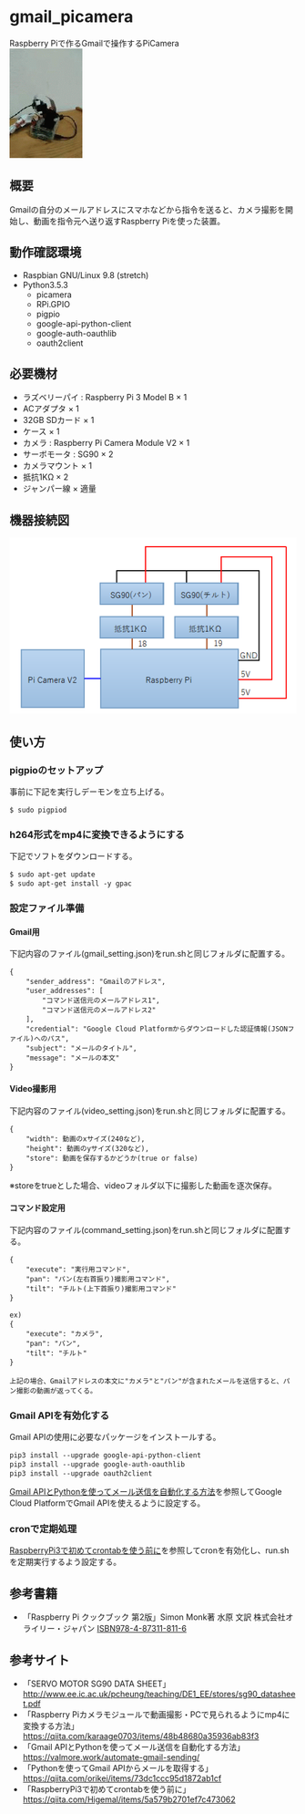 # gmail_picamera
Raspberry Piで作るGmailで操作するPiCamera<br>
![動作例](https://github.com/y-tetsu/gmail_picamera/blob/master/image/circle2.gif)

## 概要
Gmailの自分のメールアドレスにスマホなどから指令を送ると、カメラ撮影を開始し、動画を指令元へ送り返すRaspberry Piを使った装置。

## 動作確認環境
- Raspbian GNU/Linux 9.8 (stretch)
- Python3.5.3
    - picamera
    - RPi.GPIO
    - pigpio
    - google-api-python-client
    - google-auth-oauthlib
    - oauth2client

## 必要機材
- ラズベリーパイ : Raspberry Pi 3 Model B    × 1
- ACアダプタ                                 × 1
- 32GB SDカード                              × 1
- ケース                                     × 1
- カメラ : Raspberry Pi Camera Module V2     × 1
- サーボモータ : SG90                        × 2
- カメラマウント                             × 1
- 抵抗1KΩ                                   × 2
- ジャンパー線                               × 適量

## 機器接続図
![接続図](https://github.com/y-tetsu/gmail_picamera/blob/master/image/connection.png)

## 使い方
### pigpioのセットアップ
事前に下記を実行しデーモンを立ち上げる。<br>
```
$ sudo pigpiod
```

### h264形式をmp4に変換できるようにする
下記でソフトをダウンロードする。<br>
```
$ sudo apt-get update
$ sudo apt-get install -y gpac
```

### 設定ファイル準備
#### Gmail用
下記内容のファイル(gmail_setting.json)をrun.shと同じフォルダに配置する。<br>
```
{
    "sender_address": "Gmailのアドレス",
    "user_addresses": [
        "コマンド送信元のメールアドレス1",
        "コマンド送信元のメールアドレス2"
    ],
    "credential": "Google Cloud Platformからダウンロードした認証情報(JSONファイル)へのパス",
    "subject": "メールのタイトル",
    "message": "メールの本文"
}
```

#### Video撮影用
下記内容のファイル(video_setting.json)をrun.shと同じフォルダに配置する。<br>
```
{
    "width": 動画のxサイズ(240など),
    "height": 動画のyサイズ(320など),
    "store": 動画を保存するかどうか(true or false)
}
```
※storeをtrueとした場合、videoフォルダ以下に撮影した動画を逐次保存。<br>

#### コマンド設定用
下記内容のファイル(command_setting.json)をrun.shと同じフォルダに配置する。<br>
```
{
    "execute": "実行用コマンド",
    "pan": "パン(左右首振り)撮影用コマンド",
    "tilt": "チルト(上下首振り)撮影用コマンド"
}
```

```
ex)
{
    "execute": "カメラ",
    "pan": "パン",
    "tilt": "チルト"
}

上記の場合、Gmailアドレスの本文に"カメラ"と"パン"が含まれたメールを送信すると、パン撮影の動画が返ってくる。
```

### Gmail APIを有効化する
Gmail APIの使用に必要なパッケージをインストールする。<br>
```
pip3 install --upgrade google-api-python-client
pip3 install --upgrade google-auth-oauthlib
pip3 install --upgrade oauth2client
```
[Gmail APIとPythonを使ってメール送信を自動化する方法](https://valmore.work/automate-gmail-sending/)を参照してGoogle Cloud PlatformでGmail APIを使えるように設定する。<br>

### cronで定期処理
[RaspberryPi3で初めてcrontabを使う前に](https://qiita.com/Higemal/items/5a579b2701ef7c473062)を参照してcronを有効化し、run.shを定期実行するよう設定する。<br>

## 参考書籍
- 「Raspberry Pi クックブック 第2版」Simon Monk著 水原 文訳 株式会社オライリー・ジャパン [ISBN978-4-87311-811-6](https://www.oreilly.co.jp/books/9784873118116/)

## 参考サイト
- 「SERVO MOTOR SG90 DATA SHEET」http://www.ee.ic.ac.uk/pcheung/teaching/DE1_EE/stores/sg90_datasheet.pdf
- 「Raspberry Piカメラモジュールで動画撮影・PCで見られるようにmp4に変換する方法」https://qiita.com/karaage0703/items/48b48680a35936ab83f3
- 「Gmail APIとPythonを使ってメール送信を自動化する方法」https://valmore.work/automate-gmail-sending/
- 「Pythonを使ってGmail APIからメールを取得する」https://qiita.com/orikei/items/73dc1ccc95d1872ab1cf
- 「RaspberryPi3で初めてcrontabを使う前に」https://qiita.com/Higemal/items/5a579b2701ef7c473062
